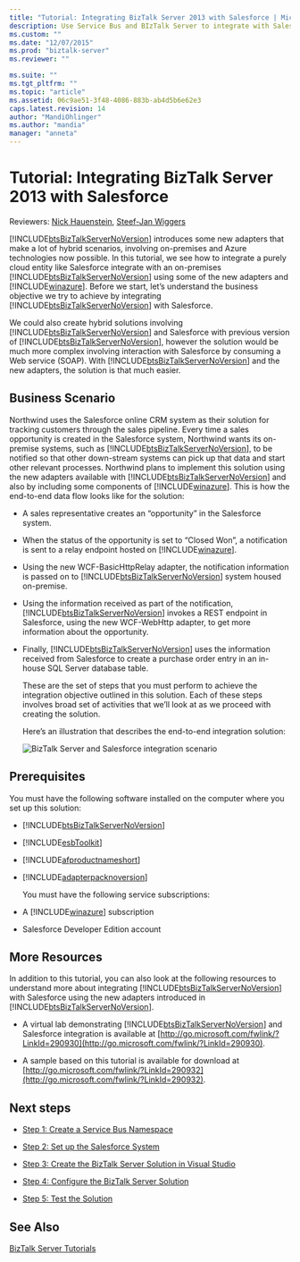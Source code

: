 ```yaml
---
title: "Tutorial: Integrating BizTalk Server 2013 with Salesforce | Microsoft Docs"
description: Use Service Bus and BIzTalk Server to integrate with Salesforce
ms.custom: ""
ms.date: "12/07/2015"
ms.prod: "biztalk-server"
ms.reviewer: ""

ms.suite: ""
ms.tgt_pltfrm: ""
ms.topic: "article"
ms.assetid: 06c9ae51-3f48-4086-883b-ab4d5b6e62e3
caps.latest.revision: 14
author: "MandiOhlinger"
ms.author: "mandia"
manager: "anneta"
---
```

# Tutorial: Integrating BizTalk Server 2013 with Salesforce
Reviewers: [Nick Hauenstein](http://social.msdn.microsoft.com/profile/nick.hauenstein/), [Steef-Jan Wiggers](http://social.msdn.microsoft.com/profile/steef-jan%20wiggers)  
  
 [!INCLUDE[btsBizTalkServerNoVersion](../includes/btsbiztalkservernoversion-md.md)] introduces some new adapters that make a lot of hybrid scenarios, involving on-premises and Azure technologies now possible. In this tutorial, we see how to integrate a purely cloud entity like Salesforce integrate with an on-premises [!INCLUDE[btsBizTalkServerNoVersion](../includes/btsbiztalkservernoversion-md.md)] using some of the new adapters and [!INCLUDE[winazure](../includes/winazure-md.md)]. Before we start, let’s understand the business objective we try to achieve by integrating [!INCLUDE[btsBizTalkServerNoVersion](../includes/btsbiztalkservernoversion-md.md)] with Salesforce.  
  
 We could also create hybrid solutions involving [!INCLUDE[btsBizTalkServerNoVersion](../includes/btsbiztalkservernoversion-md.md)] and Salesforce with previous version of [!INCLUDE[btsBizTalkServerNoVersion](../includes/btsbiztalkservernoversion-md.md)], however the solution would be much more complex involving interaction with Salesforce by consuming a Web service (SOAP). With [!INCLUDE[btsBizTalkServerNoVersion](../includes/btsbiztalkservernoversion-md.md)] and the new adapters, the solution is that much easier.  
  
## Business Scenario  
 Northwind uses the Salesforce online CRM system as their solution for tracking customers through the sales pipeline. Every time a sales opportunity is created in the Salesforce system, Northwind wants its on-premise systems, such as [!INCLUDE[btsBizTalkServerNoVersion](../includes/btsbiztalkservernoversion-md.md)], to be notified so that other down-stream systems can pick up that data and start other relevant processes. Northwind plans to implement this solution using the new adapters available with [!INCLUDE[btsBizTalkServerNoVersion](../includes/btsbiztalkservernoversion-md.md)] and also by including some components of [!INCLUDE[winazure](../includes/winazure-md.md)]. This is how the end-to-end data flow looks like for the solution:  
  
- A sales representative creates an “opportunity” in the Salesforce system.  
  
- When the status of the opportunity is set to “Closed Won”, a notification is sent to a relay endpoint hosted on [!INCLUDE[winazure](../includes/winazure-md.md)].  
  
- Using the new WCF-BasicHttpRelay adapter, the notification information is passed on to [!INCLUDE[btsBizTalkServerNoVersion](../includes/btsbiztalkservernoversion-md.md)] system housed on-premise.  
  
- Using the information received as part of the notification, [!INCLUDE[btsBizTalkServerNoVersion](../includes/btsbiztalkservernoversion-md.md)] invokes a REST endpoint in Salesforce, using the new WCF-WebHttp adapter, to get more information about the opportunity.  
  
- Finally, [!INCLUDE[btsBizTalkServerNoVersion](../includes/btsbiztalkservernoversion-md.md)] uses the information received from Salesforce to create a purchase order entry in an in-house SQL Server database table.  
  
  These are the set of steps that you must perform to achieve the integration objective outlined in this solution. Each of these steps involves broad set of activities that we’ll look at as we proceed with creating the solution.  
  
  Here’s an illustration that describes the end-to-end integration solution:  
  
  ![BizTalk Server and Salesforce integration scenario](../core/media/bts-sf-scenario.gif "BTS_SF_Scenario")  
  
## Prerequisites  
 You must have the following software installed on the computer where you set up this solution:  
  
- [!INCLUDE[btsBizTalkServerNoVersion](../includes/btsbiztalkservernoversion-md.md)]  
  
- [!INCLUDE[esbToolkit](../includes/esbtoolkit-md.md)]  
  
- [!INCLUDE[afproductnameshort](../includes/afproductnameshort-md.md)]  
  
- [!INCLUDE[adapterpacknoversion](../includes/adapterpacknoversion-md.md)]  
  
  You must have the following service subscriptions:  
  
- A [!INCLUDE[winazure](../includes/winazure-md.md)] subscription  
  
- Salesforce Developer Edition account  
  
## More Resources  
 In addition to this tutorial, you can also look at the following resources to understand more about integrating [!INCLUDE[btsBizTalkServerNoVersion](../includes/btsbiztalkservernoversion-md.md)] with Salesforce using the new adapters introduced in [!INCLUDE[btsBizTalkServerNoVersion](../includes/btsbiztalkservernoversion-md.md)].  
  
- A virtual lab demonstrating [!INCLUDE[btsBizTalkServerNoVersion](../includes/btsbiztalkservernoversion-md.md)] and Salesforce integration is available at [http://go.microsoft.com/fwlink/?LinkId=290930](http://go.microsoft.com/fwlink/?LinkId=290930).  
  
- A sample based on this tutorial is available for download at [http://go.microsoft.com/fwlink/?LinkId=290932](http://go.microsoft.com/fwlink/?LinkId=290932).  
  
## Next steps
  
-   [Step 1: Create a Service Bus Namespace](../core/step-1-create-a-service-bus-namespace.md)  
  
-   [Step 2: Set up the Salesforce System](../core/step-2-set-up-the-salesforce-system.md)  
  
-   [Step 3: Create the BizTalk Server Solution in Visual Studio](../core/step-3-create-the-biztalk-server-solution-in-visual-studio.md)  
  
-   [Step 4: Configure the BizTalk Server Solution](../core/step-4-configure-the-biztalk-server-solution.md)  
  
-   [Step 5: Test the Solution](../core/step-5-test-the-solution.md)  
  
## See Also  
 [BizTalk Server Tutorials](../core/biztalk-server-tutorials.md)